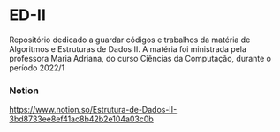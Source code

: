 # ED-II
Repositório dedicado a guardar códigos e trabalhos da matéria de Algoritmos e Estruturas de Dados II. A matéria foi ministrada pela professora Maria Adriana, do curso Ciências da Computação, durante o período 2022/1

### Notion
https://www.notion.so/Estrutura-de-Dados-II-3bd8733ee8ef41ac8b42b2e104a03c0b
